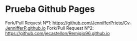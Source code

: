 # Prueba Github Pages
Fork/Pull Request Nº1: https://github.com/JennifferPrieto/Cv-JennifferP.github.io
Fork/Pull Request Nº2: https://github.com/jecastellon/Remigio96.github.io
